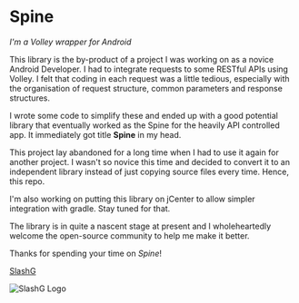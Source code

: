 # Spine

_I'm a Volley wrapper for Android_

This library is the by-product of a project I was working on as a novice Android Developer. I had to integrate requests to some RESTful APIs using Volley. I felt that coding in each request was a little tedious, especially with the organisation of request structure, common parameters and response structures. 

I wrote some code to simplify these and ended up with a good potential library that eventually worked as the Spine for the heavily API controlled app. It immediately got title **Spine** in my head.

This project lay abandoned for a long time when I had to use it again for another project. I wasn't so novice this time and decided to convert it to an independent library instead of just copying source files every time. Hence, this repo.

I'm also working on putting this library on jCenter to allow simpler integration with gradle. Stay tuned for that.

The library is in quite a nascent stage at present and I wholeheartedly welcome the open-source community to help me make it better.

Thanks for spending your time on _Spine_!

[SlashG](http://slashg.xyz)

![SlashG Logo](http://slashg.xyz/img/slashg_logo_64.png)

